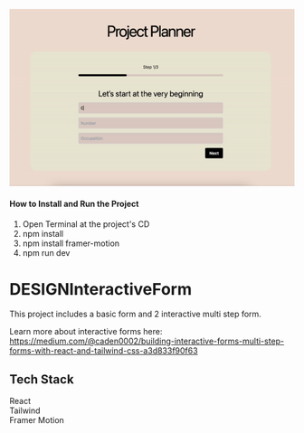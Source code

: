 ![](https://github.com/Caden0002/DESIGNInteractiveForm/blob/main/projectPlanner.gif)
#### How to Install and Run the Project ####
1. Open Terminal at the project's CD<br />
2. npm install<br />
3. npm install framer-motion<br />
4. npm run dev<br />

# DESIGNInteractiveForm
This project includes a basic form and 2 interactive multi step form.<br />

Learn more about interactive forms here:<br />
https://medium.com/@caden0002/building-interactive-forms-multi-step-forms-with-react-and-tailwind-css-a3d833f90f63

## Tech Stack ##
React<br />
Tailwind<br />
Framer Motion<br />


